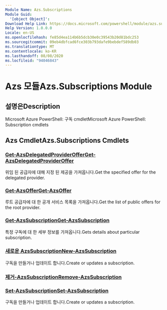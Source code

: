 ```yaml
---
Module Name: Azs.Subscriptions
Module Guid:
  '[object Object]': 
Download Help Link: https://docs.microsoft.com/powershell/module/azs.subscriptions
Help Version: 1.0.0.0
Locale: en-US
ms.openlocfilehash: fe85d4ea114b6b5dcb30e0c39543b20d81bdc253
ms.sourcegitcommit: 09eb4dbfcad6fce303b793dafe9bebdef589db03
ms.translationtype: MT
ms.contentlocale: ko-KR
ms.lasthandoff: 08/08/2020
ms.locfileid: "94046843"
---
```

# <span data-ttu-id="7f7ba-101">Azs 모듈</span><span class="sxs-lookup"><span data-stu-id="7f7ba-101">Azs.Subscriptions Module</span></span>
## <span data-ttu-id="7f7ba-102">설명은</span><span class="sxs-lookup"><span data-stu-id="7f7ba-102">Description</span></span>
<span data-ttu-id="7f7ba-103">Microsoft Azure PowerShell: 구독 cmdlet</span><span class="sxs-lookup"><span data-stu-id="7f7ba-103">Microsoft Azure PowerShell: Subscription cmdlets</span></span>

## <span data-ttu-id="7f7ba-104">Azs Cmdlet</span><span class="sxs-lookup"><span data-stu-id="7f7ba-104">Azs.Subscriptions Cmdlets</span></span>
### [<span data-ttu-id="7f7ba-105">Get-AzsDelegatedProviderOffer</span><span class="sxs-lookup"><span data-stu-id="7f7ba-105">Get-AzsDelegatedProviderOffer</span></span>](Get-AzsDelegatedProviderOffer.md)
<span data-ttu-id="7f7ba-106">위임 된 공급자에 대해 지정 된 제공을 가져옵니다.</span><span class="sxs-lookup"><span data-stu-id="7f7ba-106">Get the specified offer for the delegated provider.</span></span>

### [<span data-ttu-id="7f7ba-107">Get-AzsOffer</span><span class="sxs-lookup"><span data-stu-id="7f7ba-107">Get-AzsOffer</span></span>](Get-AzsOffer.md)
<span data-ttu-id="7f7ba-108">루트 공급자에 대 한 공개 서비스 목록을 가져옵니다.</span><span class="sxs-lookup"><span data-stu-id="7f7ba-108">Get the list of public offers for the root provider.</span></span>

### [<span data-ttu-id="7f7ba-109">Get-AzsSubscription</span><span class="sxs-lookup"><span data-stu-id="7f7ba-109">Get-AzsSubscription</span></span>](Get-AzsSubscription.md)
<span data-ttu-id="7f7ba-110">특정 구독에 대 한 세부 정보를 가져옵니다.</span><span class="sxs-lookup"><span data-stu-id="7f7ba-110">Gets details about particular subscription.</span></span>

### [<span data-ttu-id="7f7ba-111">새로운 AzsSubscription</span><span class="sxs-lookup"><span data-stu-id="7f7ba-111">New-AzsSubscription</span></span>](New-AzsSubscription.md)
<span data-ttu-id="7f7ba-112">구독을 만들거나 업데이트 합니다.</span><span class="sxs-lookup"><span data-stu-id="7f7ba-112">Create or updates a subscription.</span></span>

### [<span data-ttu-id="7f7ba-113">제거-AzsSubscription</span><span class="sxs-lookup"><span data-stu-id="7f7ba-113">Remove-AzsSubscription</span></span>](Remove-AzsSubscription.md)


### [<span data-ttu-id="7f7ba-114">Set-AzsSubscription</span><span class="sxs-lookup"><span data-stu-id="7f7ba-114">Set-AzsSubscription</span></span>](Set-AzsSubscription.md)
<span data-ttu-id="7f7ba-115">구독을 만들거나 업데이트 합니다.</span><span class="sxs-lookup"><span data-stu-id="7f7ba-115">Create or updates a subscription.</span></span>

